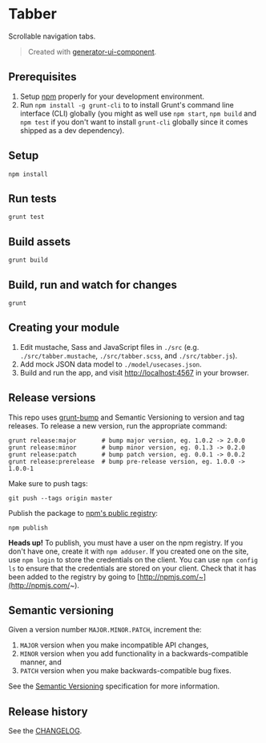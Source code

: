 # Tabber

Scrollable navigation tabs.

> Created with [generator-ui-component](https://github.com/fknussel/generator-ui-component).

## Prerequisites

1. Setup [npm](https://nodejs.org/) properly for your development environment.
2. Run `npm install -g grunt-cli` to to install Grunt's command line interface (CLI) globally (you might as well use `npm start`, `npm build` and `npm test` if you don't want to install `grunt-cli` globally since it comes shipped as a dev dependency).

## Setup

```
npm install
```

## Run tests

```
grunt test
```

## Build assets

```
grunt build
```

## Build, run and watch for changes

```
grunt
```

## Creating your module

1. Edit mustache, Sass and JavaScript files in `./src` (e.g. `./src/tabber.mustache`, `./src/tabber.scss`, and `./src/tabber.js`).
2. Add mock JSON data model to `./model/usecases.json`.
4. Build and run the app, and visit [http://localhost:4567](http://localhost:4567) in your browser.

## Release versions

This repo uses [grunt-bump](https://github.com/gruntjs/grunt-bump) and Semantic Versioning to version and tag releases. To release a new version, run the appropriate command:

```
grunt release:major       # bump major version, eg. 1.0.2 -> 2.0.0
grunt release:minor       # bump minor version, eg. 0.1.3 -> 0.2.0
grunt release:patch       # bump patch version, eg. 0.0.1 -> 0.0.2
grunt release:prerelease  # bump pre-release version, eg. 1.0.0 -> 1.0.0-1
```

Make sure to push tags:

```
git push --tags origin master
```

Publish the package to [npm's public registry](https://www.npmjs.com/):

```
npm publish
```

**Heads up!** To publish, you must have a user on the npm registry. If you don't have one, create it with `npm adduser`. If you created one on the site, use `npm login` to store the credentials on the client. You can use `npm config ls` to ensure that the credentials are stored on your client. Check that it has been added to the registry by going to [http://npmjs.com/~](http://npmjs.com/~).

## Semantic versioning

Given a version number `MAJOR.MINOR.PATCH`, increment the:

1. `MAJOR` version when you make incompatible API changes,
2. `MINOR` version when you add functionality in a backwards-compatible manner, and
3. `PATCH` version when you make backwards-compatible bug fixes.

See the [Semantic Versioning](http://semver.org/) specification for more information.

## Release history

See the [CHANGELOG](CHANGELOG.md).
